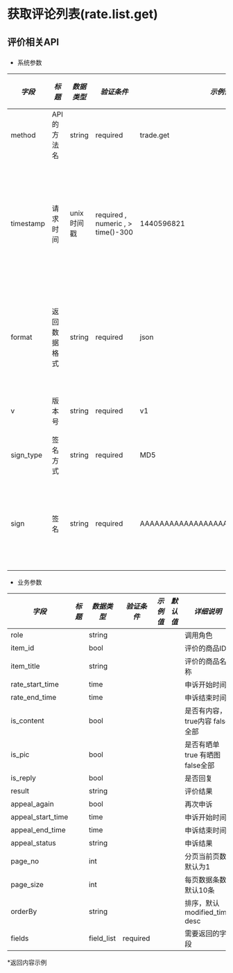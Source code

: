 # 获取评论列表(rate.list.get)

## 评价相关API

### 

* 系统参数

| *字段* | *标题* | *数据类型* | *验证条件* | *示例值* | *默认值* | *详细说明* |
| ------------- | ------------- | ------------- | ------------- | ------------- | ------------- | ------------- |
| method | API的方法名 | string | required | trade.get | null | 标识请求的是哪个API |
| timestamp | 请求时间 | unix时间戳 | required , numeric , > time()-300 | 1440596821 | null | 标识API请求的发起时间，如果超时300秒则拒绝请求 |
| format | 返回数据格式 | string | required | json | json | 返回数据是json格式的，目前只支持json |
| v | 版本号 | string | required | v1 | null | 标识该接口的版本 |
| sign_type | 签名方式 | string | required | MD5 | null | 标识签名算法 |
| sign | 签名 | string | required | AAAAAAAAAAAAAAAAAAAAAAAAAAAAAAAAA | null | 数据签名，32位长度16进制数字 |


* 业务参数

| *字段* | *标题* | *数据类型* | *验证条件* | *示例值* | *默认值* | *详细说明* |
| ------------- | ------------- | ------------- | ------------- | ------------- | ------------- | ------------- |
| role |  | string |  |  |  | 调用角色 |
| item_id |  | bool |  |  |  | 评价的商品ID |
| item_title |  | string |  |  |  | 评价的商品名称 |
| rate_start_time |  | time |  |  |  | 申诉开始时间 |
| rate_end_time |  | time |  |  |  | 申诉结束时间 |
| is_content |  | bool |  |  |  | 是否有内容，true内容 false 全部 |
| is_pic |  | bool |  |  |  | 是否有晒单 true 有晒图 false全部 |
| is_reply |  | bool |  |  |  | 是否回复 |
| result |  | string |  |  |  | 评价结果 |
| appeal_again |  | bool |  |  |  | 再次申诉 |
| appeal_start_time |  | time |  |  |  | 申诉开始时间 |
| appeal_end_time |  | time |  |  |  | 申诉结束时间 |
| appeal_status |  | string |  |  |  | 申诉结果 |
| page_no |  | int |  |  |  | 分页当前页数,默认为1 |
| page_size |  | int |  |  |  | 每页数据条数,默认10条 |
| orderBy |  | string |  |  |  | 排序，默认modified_time desc |
| fields |  | field_list | required |  |  | 需要返回的字段 |


*返回内容示例

```



```

